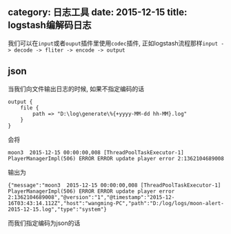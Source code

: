 category: 日志工具
date: 2015-12-15
title: logstash编解码日志
---
我们可以在`input`或者`ouput`插件里使用`codec`插件, 正如logstash流程那样`input -> decode -> fliter -> encode -> output`

## json
当我们向文件输出日志的时候, 如果不指定编码的话
```
output {
    file {
        path => "D:\log\generate\%{+yyyy-MM-dd hh-MM}.log"
    }
}
```
会将
```
moon3  2015-12-15 00:00:00,008 [ThreadPoolTaskExecutor-1] PlayerManagerImpl(506) ERROR ERROR update player error 2:1362104689008
```
输出为
```
{"message":"moon3  2015-12-15 00:00:00,008 [ThreadPoolTaskExecutor-1] PlayerManagerImpl(506) ERROR ERROR update player error 2:1362104689008","@version":"1","@timestamp":"2015-12-16T03:43:14.112Z","host":"wangming-PC","path":"D:/log/logs/moon-alert-2015-12-15.log","type":"system"}
```

而我们指定编码为json的话

